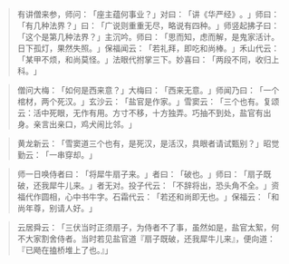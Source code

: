 
> 有讲僧来参，师问：​「座主蕴何事业？​」对曰：​「讲《华严经》​。​」师曰：​「有几种法界？​」曰：​「广说则重重无尽，略说有四种。​」师竖起拂子曰：​「这个是第几种法界？​」主沉吟。师曰：​「思而知，虑而解，是鬼家活计。日下孤灯，果然失照。​」保福闻云：​「若礼拜，即吃和尚棒。​」禾山代云：​「某甲不烦，和尚莫怪。​」法眼代拊掌三下。妙喜曰：​「两段不同，收归上科。​」

> 僧问大梅：​「如何是西来意？​」大梅曰：​「西来无意。​」师闻乃曰：​「一个棺材，两个死汉。​」玄沙云：​「盐官是作家。​」雪窦云：​「三个也有。复颂云：活中死眼，无作有用。方寸不移，十方独弄。巧抽不到处，盐官有出身。亲言出亲口，鸡犬闹比邻。​」

> 黄龙新云：​「雪窦道三个也有，是死汉，是活汉，具眼者请试甄别？​」昭觉勤云：​「一串穿却。​」

> 师一日唤侍者曰：​「将犀牛扇子来。​」者曰：​「破也。​」师曰：​「扇子既破，还我犀牛儿来。​」者无对。投子代云：​「不辞将出，恐头角不全。​」资福代作圆相，心中书牛字。石霜代云：​「若还和尚即无也。​」保福云：​「和尚年尊，别请人好。​」

> 云居舜云：​「三伏当时正须扇子，为侍者不了事，虽然如是，盐官太絮，何不大家割舍侍者。当时若见盐官道『扇子既破，还我犀牛儿来』，便向道：『已飏在搕桥堆上了也。』」
